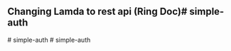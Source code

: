 ## Changing Lamda to rest api (Ring Doc)#   s i m p l e - a u t h  
 #   s i m p l e - a u t h  
 # simple-auth
